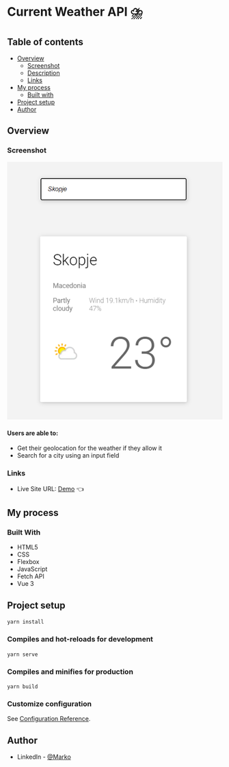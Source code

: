 # Current Weather API :cloud_with_lightning_and_rain:

## Table of contents

- [Overview](#overview)
  - [Screenshot](#screenshot)
  - [Description](#users-are-able-to)
  - [Links](#links)
- [My process](#my-process)
  - [Built with](#built-with)
- [Project setup](#project-setup)
- [Author](#author)

## Overview

### Screenshot

![](./images/weatherScrShot.png)

#### Users are able to:

* Get their geolocation for the weather if they allow it
* Search for a city using an input field

### Links

- Live Site URL: [Demo](https://benevolent-toffee-a6c68f.netlify.app/) 👈

## My process

### Built With
- HTML5
- CSS
- Flexbox
- JavaScript
- Fetch API
- Vue 3

## Project setup
```
yarn install
```

### Compiles and hot-reloads for development
```
yarn serve
```

### Compiles and minifies for production
```
yarn build
```

### Customize configuration
See [Configuration Reference](https://cli.vuejs.org/config/).


## Author

- LinkedIn - [@Marko](https://www.linkedin.com/in/marko-hristovski-77b9a6149/)

